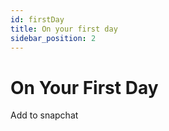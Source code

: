 ```yaml
---
id: firstDay
title: On your first day
sidebar_position: 2
---
```


# On Your First Day

Add to snapchat

